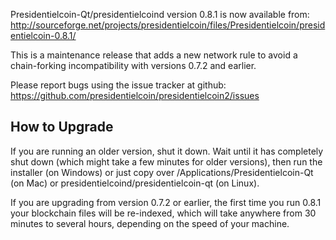 Presidentielcoin-Qt/presidentielcoind version 0.8.1 is now available from:
  http://sourceforge.net/projects/presidentielcoin/files/Presidentielcoin/presidentielcoin-0.8.1/

This is a maintenance release that adds a new network rule to avoid
a chain-forking incompatibility with versions 0.7.2 and earlier.

Please report bugs using the issue tracker at github:
  https://github.com/presidentielcoin/presidentielcoin2/issues


How to Upgrade
--------------

If you are running an older version, shut it down. Wait
until it has completely shut down (which might take a few minutes for older
versions), then run the installer (on Windows) or just copy over
/Applications/Presidentielcoin-Qt (on Mac) or presidentielcoind/presidentielcoin-qt (on Linux).

If you are upgrading from version 0.7.2 or earlier, the first time you
run 0.8.1 your blockchain files will be re-indexed, which will take
anywhere from 30 minutes to several hours, depending on the speed of
your machine.
